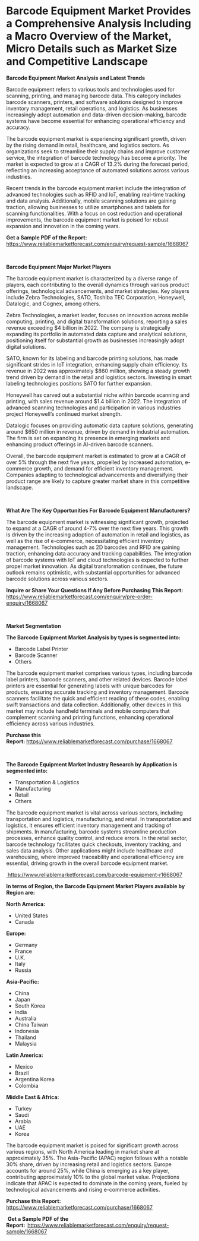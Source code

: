 <p><h1>Barcode Equipment Market Provides a Comprehensive Analysis Including a Macro Overview of the Market, Micro Details such as Market Size and Competitive Landscape</h1></p><p><strong>Barcode Equipment Market Analysis and Latest Trends</strong></p>
<p><p>Barcode equipment refers to various tools and technologies used for scanning, printing, and managing barcode data. This category includes barcode scanners, printers, and software solutions designed to improve inventory management, retail operations, and logistics. As businesses increasingly adopt automation and data-driven decision-making, barcode systems have become essential for enhancing operational efficiency and accuracy.</p><p>The barcode equipment market is experiencing significant growth, driven by the rising demand in retail, healthcare, and logistics sectors. As organizations seek to streamline their supply chains and improve customer service, the integration of barcode technology has become a priority. The market is expected to grow at a CAGR of 13.2% during the forecast period, reflecting an increasing acceptance of automated solutions across various industries.</p><p>Recent trends in the barcode equipment market include the integration of advanced technologies such as RFID and IoT, enabling real-time tracking and data analysis. Additionally, mobile scanning solutions are gaining traction, allowing businesses to utilize smartphones and tablets for scanning functionalities. With a focus on cost reduction and operational improvements, the barcode equipment market is poised for robust expansion and innovation in the coming years.</p></p>
<p><strong>Get a Sample PDF of the Report:&nbsp;</strong> <a href="https://www.reliablemarketforecast.com/enquiry/request-sample/1668067?utm_campaign=1080&utm_medium=2&utm_source=Github&utm_content=ia&utm_term=17042025&utm_id=barcode-equipment">https://www.reliablemarketforecast.com/enquiry/request-sample/1668067</a></p>
<p>&nbsp;</p>
<p><strong>Barcode Equipment Major Market Players</strong></p>
<p><p>The barcode equipment market is characterized by a diverse range of players, each contributing to the overall dynamics through various product offerings, technological advancements, and market strategies. Key players include Zebra Technologies, SATO, Toshiba TEC Corporation, Honeywell, Datalogic, and Cognex, among others.</p><p>Zebra Technologies, a market leader, focuses on innovation across mobile computing, printing, and digital transformation solutions, reporting a sales revenue exceeding $4 billion in 2022. The company is strategically expanding its portfolio in automated data capture and analytical solutions, positioning itself for substantial growth as businesses increasingly adopt digital solutions.</p><p>SATO, known for its labeling and barcode printing solutions, has made significant strides in IoT integration, enhancing supply chain efficiency. Its revenue in 2022 was approximately $860 million, showing a steady growth trend driven by demand in the retail and logistics sectors. Investing in smart labeling technologies positions SATO for further expansion.</p><p>Honeywell has carved out a substantial niche within barcode scanning and printing, with sales revenue around $1.4 billion in 2022. The integration of advanced scanning technologies and participation in various industries project Honeywell’s continued market strength.</p><p>Datalogic focuses on providing automatic data capture solutions, generating around $650 million in revenue, driven by demand in industrial automation. The firm is set on expanding its presence in emerging markets and enhancing product offerings in AI-driven barcode scanners.</p><p>Overall, the barcode equipment market is estimated to grow at a CAGR of over 5% through the next five years, propelled by increased automation, e-commerce growth, and demand for efficient inventory management. Companies adapting to technological advancements and diversifying their product range are likely to capture greater market share in this competitive landscape.</p></p>
<p>&nbsp;</p>
<p><strong>What Are The Key Opportunities For Barcode Equipment Manufacturers?</strong></p>
<p><p>The barcode equipment market is witnessing significant growth, projected to expand at a CAGR of around 4-7% over the next five years. This growth is driven by the increasing adoption of automation in retail and logistics, as well as the rise of e-commerce, necessitating efficient inventory management. Technologies such as 2D barcodes and RFID are gaining traction, enhancing data accuracy and tracking capabilities. The integration of barcode systems with IoT and cloud technologies is expected to further propel market innovation. As digital transformation continues, the future outlook remains optimistic, with substantial opportunities for advanced barcode solutions across various sectors.</p></p>
<p><strong>Inquire or Share Your Questions If Any Before Purchasing This Report:</strong> <a href="https://www.reliablemarketforecast.com/enquiry/pre-order-enquiry/1668067?utm_campaign=1080&utm_medium=2&utm_source=Github&utm_content=ia&utm_term=17042025&utm_id=barcode-equipment">https://www.reliablemarketforecast.com/enquiry/pre-order-enquiry/1668067</a></p>
<p>&nbsp;</p>
<p><strong>Market Segmentation</strong></p>
<p><strong>The Barcode Equipment Market Analysis by types is segmented into:</strong></p>
<p><ul><li>Barcode Label Printer</li><li>Barcode Scanner</li><li>Others</li></ul></p>
<p><p>The barcode equipment market comprises various types, including barcode label printers, barcode scanners, and other related devices. Barcode label printers are essential for generating labels with unique barcodes for products, ensuring accurate tracking and inventory management. Barcode scanners facilitate the quick and efficient reading of these codes, enabling swift transactions and data collection. Additionally, other devices in this market may include handheld terminals and mobile computers that complement scanning and printing functions, enhancing operational efficiency across various industries.</p></p>
<p><strong>Purchase this Report:&nbsp;</strong><a href="https://www.reliablemarketforecast.com/purchase/1668067?utm_campaign=1080&utm_medium=2&utm_source=Github&utm_content=ia&utm_term=17042025&utm_id=barcode-equipment">https://www.reliablemarketforecast.com/purchase/1668067</a></p>
<p>&nbsp;</p>
<p><strong>The Barcode Equipment Market Industry Research by Application is segmented into:</strong></p>
<p><ul><li>Transportation & Logistics</li><li>Manufacturing</li><li>Retail</li><li>Others</li></ul></p>
<p><p>The barcode equipment market is vital across various sectors, including transportation and logistics, manufacturing, and retail. In transportation and logistics, it ensures efficient inventory management and tracking of shipments. In manufacturing, barcode systems streamline production processes, enhance quality control, and reduce errors. In the retail sector, barcode technology facilitates quick checkouts, inventory tracking, and sales data analysis. Other applications might include healthcare and warehousing, where improved traceability and operational efficiency are essential, driving growth in the overall barcode equipment market.</p></p>
<p><a href="https://www.reliablemarketforecast.com/barcode-equipment-r1668067?utm_campaign=1080&utm_medium=2&utm_source=Github&utm_content=ia&utm_term=17042025&utm_id=barcode-equipment">&nbsp;https://www.reliablemarketforecast.com/barcode-equipment-r1668067</a></p>
<p><strong>In terms of Region, the Barcode Equipment Market Players available by Region are:</strong></p>
<p>
    <p> <strong> North America: </strong>
        <ul>
            <li>United States</li>
            <li>Canada</li>
        </ul>
        </p> 
    <p> <strong> Europe: </strong>
        <ul>
            <li>Germany</li>
            <li>France</li>
            <li>U.K.</li>
            <li>Italy</li>
            <li>Russia</li>
        </ul>
        </p> 
    <p> <strong> Asia-Pacific: </strong>
        <ul>
            <li>China</li>
            <li>Japan</li>
            <li>South Korea</li>
            <li>India</li>
            <li>Australia</li>
            <li>China Taiwan</li>
            <li>Indonesia</li>
            <li>Thailand</li>
            <li>Malaysia</li>
        </ul>
        </p> 
    <p> <strong> Latin America: </strong>
        <ul>
            <li>Mexico</li>
            <li>Brazil</li>
            <li>Argentina Korea</li>
            <li>Colombia</li>
        </ul>
        </p> 
    <p> <strong> Middle East & Africa: </strong>
        <ul>
            <li>Turkey</li>
            <li>Saudi</li>
            <li>Arabia</li>
            <li>UAE</li>
            <li>Korea</li>
        </ul>
    </p>
    </p>
<p><p>The barcode equipment market is poised for significant growth across various regions, with North America leading in market share at approximately 35%. The Asia-Pacific (APAC) region follows with a notable 30% share, driven by increasing retail and logistics sectors. Europe accounts for around 25%, while China is emerging as a key player, contributing approximately 10% to the global market value. Projections indicate that APAC is expected to dominate in the coming years, fueled by technological advancements and rising e-commerce activities.</p></p>
<p><strong>Purchase this Report: </strong><a href="https://www.reliablemarketforecast.com/purchase/1668067?utm_campaign=1080&utm_medium=2&utm_source=Github&utm_content=ia&utm_term=17042025&utm_id=barcode-equipment">https://www.reliablemarketforecast.com/purchase/1668067</a></p>
<p>&nbsp;<strong>Get a Sample PDF of the Report:&nbsp;&nbsp;</strong><a href="https://www.reliablemarketforecast.com/enquiry/request-sample/1668067?utm_campaign=1080&utm_medium=2&utm_source=Github&utm_content=ia&utm_term=17042025&utm_id=barcode-equipment">https://www.reliablemarketforecast.com/enquiry/request-sample/1668067</a></p>
<p><strong></strong></p>
<p><p></p><p></p><p></p></p>